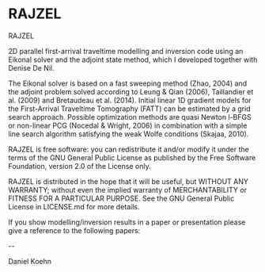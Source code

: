 # RAJZEL
RAJZEL

2D parallel first-arrival traveltime modelling and inversion code using an Eikonal solver and the adjoint state method, 
which I developed together with Denise De Nil.

The Eikonal solver is based on a fast sweeping method (Zhao, 2004) and the adjoint problem solved according to Leung & Qian (2006), Taillandier et al. (2009) and Bretaudeau et al. (2014). Initial linear 1D gradient models for the First-Arrival Traveltime Tomography (FATT) can be estimated by a grid search approach. Possible optimization methods are quasi Newton l-BFGS or non-linear PCG (Nocedal & Wright, 2006) in combination with a simple line search algorithm satisfying the weak Wolfe conditions (Skajaa, 2010). 

RAJZEL is free software: you can redistribute it and/or modify it under the terms of the GNU General Public License as published by the Free Software Foundation, version 2.0 of the License only.

RAJZEL is distributed in the hope that it will be useful, but WITHOUT ANY WARRANTY; without even the implied warranty of MERCHANTABILITY or FITNESS FOR A PARTICULAR PURPOSE. See the GNU General Public License in LICENSE.md for more details.

If you show modelling/inversion results in a paper or presentation please 
give a reference to the following papers:

--

Daniel Koehn
